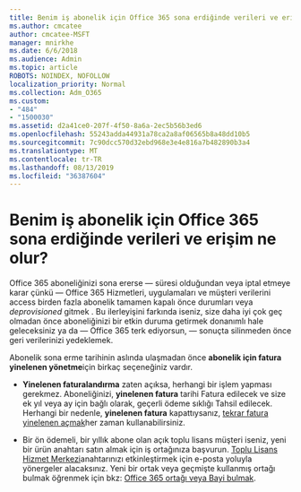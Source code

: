 ```yaml
---
title: Benim iş abonelik için Office 365 sona erdiğinde verileri ve erişim ne olur?
ms.author: cmcatee
author: cmcatee-MSFT
manager: mnirkhe
ms.date: 6/6/2018
ms.audience: Admin
ms.topic: article
ROBOTS: NOINDEX, NOFOLLOW
localization_priority: Normal
ms.collection: Adm_O365
ms.custom:
- "484"
- "1500030"
ms.assetid: d2a41ce0-207f-4f50-8a6a-2ec5b56b3ed6
ms.openlocfilehash: 55243adda44931a78ca2a8af06565b8a48dd10b5
ms.sourcegitcommit: 7c90dcc570d32ebd968e3e4e816a7b482890b3a4
ms.translationtype: MT
ms.contentlocale: tr-TR
ms.lasthandoff: 08/13/2019
ms.locfileid: "36387604"
---
```

# <a name="what-happens-to-my-data-and-access-when-my-office-365-for-business-subscription-ends"></a>Benim iş abonelik için Office 365 sona erdiğinde verileri ve erişim ne olur?

Office 365 aboneliğinizi sona ererse — süresi olduğundan veya iptal etmeye karar çünkü — Office 365 Hizmetleri, uygulamaları ve müşteri verilerini access birden fazla abonelik tamamen kapalı önce durumları veya *deprovisioned* gitmek  . Bu ilerleyişini farkında iseniz, size daha iyi çok geç olmadan önce aboneliğinizi bir etkin duruma getirmek donanımlı hale geleceksiniz ya da — Office 365 terk ediyorsun, — sonuçta silinmeden önce geri verilerinizi yedeklemek.
  
Abonelik sona erme tarihinin aslında ulaşmadan önce **abonelik için fatura yinelenen yönetme**için birkaç seçeneğiniz vardır.
  
- **Yinelenen faturalandırma** zaten açıksa, herhangi bir işlem yapması gerekmez. Aboneliğinizi, **yinelenen fatura** tarihi Fatura edilecek ve size ek yıl veya ay için bağlı olarak, geçerli ödeme sıklığı Tahsil edilecek. Herhangi bir nedenle, **yinelenen fatura** kapattıysanız, [tekrar fatura yinelenen açmak](https://docs.microsoft.com/en-us/office365/admin/subscriptions-and-billing/renew-your-subscription#turn-recurring-billing-off-or-on)her zaman kullanabilirsiniz.

- Bir ön ödemeli, bir yıllık abone olan açık toplu lisans müşteri iseniz, yeni bir ürün anahtarı satın almak için iş ortağınıza başvurun. [Toplu Lisans Hizmet Merkezi](https://go.microsoft.com/fwlink/p/?LinkID=282016)anahtarınızı etkinleştirmek için e-posta yoluyla yönergeler alacaksınız. Yeni bir ortak veya geçmişte kullanmış ortağı bulmak öğrenmek için bkz: [Office 365 ortağı veya Bayi bulmak](https://docs.microsoft.com/en-us/office365/admin/manage/find-your-partner-or-reseller).